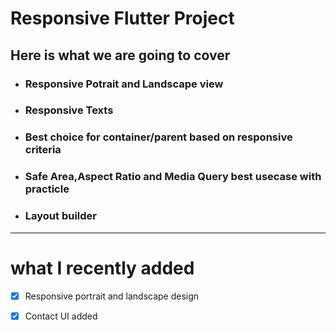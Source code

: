 # Responsive Flutter Project
## Here is what we are going to cover
* ### Responsive Potrait and Landscape view
* ### Responsive Texts
* ### Best choice for container/parent based on responsive criteria
* ### Safe Area,Aspect Ratio and Media Query best usecase with practicle
* ### Layout builder

---
# what I recently added
- [x] Responsive portrait and landscape design
- [x] Contact UI added

